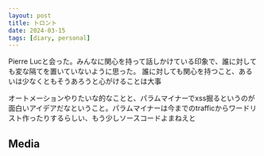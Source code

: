 ```yaml
---
layout: post
title: トロント
date: 2024-03-15
tags: [diary, personal]
---
```


Pierre Lucと会った。みんなに関心を持って話しかけている印象で、誰に対しても変な隔てを置いていないように思った。
誰に対しても関心を持つこと、あるいは少なくともそうあろうと心がけることは大事

オートメーションやりたいな的なことと、パラムマイナーでxss掘るというのが面白いアイデアだなということ。パラムマイナーは今までのtrafficからワードリスト作ったりするらしい、もう少しソースコードよまねえと

## Media

<div style="display: flex; flex-wrap: wrap; gap: 10px;"><img src="https://lh3.googleusercontent.com/lr/AAJ1LKfvwJxDvBdtW3XIG2UHZXbtmC3xwvQZ3RxzIWwFY9x-PIR3j7HpiCjiVB2Rp8kK3xE-aNy2P1ZOLCN99ic0tqiTZa29yp4P5pfeNPIVz2B45YPOzEJ_TmCSClM2gp7gkfgDSg1Erbc8U161Fh88xKiDElnwYH9Ubn3JrqxxVMIA3VEycKEi2KRKqwtRzEgxVYgOFrfz_3lhcRUMvNIPIJ6uTZSow0vLAnQAJjKpiCW8btXII2kz_Ux_4yvym-UYEeCygG6Cu4_CdaCz6brKBiutqA6IlVFMTCzit39gguWh4PDLUaPUqjP4hSmeRJTVMM_Ft6ctrgGpw9JVE92n7E52TArslOjeBbolNOSGiP2Zqpz7jV84JDbx5JB8UjSjIVy2qlqZpEYxlYXvjdsWnL6nkeiKqzdw4SXd9iQFEu-7-ir87icz43YqLCZug3kK5go-UouRqftJBrfmowcbA1NxMKfUQYdtZOIHa8K4kftYrqMDhVf0R6Nkk08YBNpsYVaQC44L5I7Be5jkv_ThYb6Q8I3aW1nEaoWUAwSee0WUuzJOU0PHZQEexlQarZTtHpufM5E1WIkF23q2RVCmm-6W1153YMqTgLbtCDBbDrZaJSPC_woGdoU5JEYgYqMTLYFBDUvpEUBEEvBXfW8BRqNl18PRq816b46LBTuN_28EPJf3zilEZp7gibxurbWTgM76BGurHz4K4XK9v2ZTZxBPTVn40jCuaXY2vpqv0puO29JakZHbI3yKCI3Glz0P8AL7S-2M0CO3Z4MxorrwGdxano38v-naqWhAZtr2RJB9S1GOi--zuFbq5LO4qSM0ZfIqlxKUiQEy0UZdMX9f2awKCAZUQZA3wl-KSLPMrcv2mWV8zPaSa1sE9Du9dDpB0QthxBZ6QDT5vzmeGPyNyKN-tDcgwLTFIgNgROHPHkxhlZ0i8-_bFCOOus3vGP78EqMBtt4" alt="" style="max-width: 100%; height: auto;"><br> <img src="https://lh3.googleusercontent.com/lr/AAJ1LKd6b_-pmXqahJax3cqKJz0Yo0yoeo71jm_KsnB-gyBoUxrq8SlO0N_A-kxZ1kEnSnimK4lCq2jntRLecxnJ-Ext3eaZ0BizojSpI_meyKQ253LxMX2cueRM92s0g1rZQAAjffhk6r6w5uWFvtpmbM_XNnQaM30WOxp0-PoiZMgAnNhlAAKyQgpFQyPjXvA1uTrNtH8uuDG4bSKx98RKbdb5u8ZOJB0G6AROKB72RnFJfmqa2RvM8XEcYn4KAQlbiQrOPU1Iet6IU5nzdv2ZpcgQQPFcjO5AdCbRSqgBktAG0oNacejpzNMHEgkKjI027sxF2L6iHUx5x8JTI646sefGr3U1fNAOxohs1y3YBftgw8d48Ndzo-t14TDqUhSY9gQAK0__UgDlCWhdpevTz8eUIkUQXK20kWiZfwGxeACRo3NdCmfj01-FdqYxQs9-T4jxWhDFY01bbjyBeAsiOt_Jglges1EC5zX6Gqu4IBRaeN9mwAufISuZKniqUJR4g8MLNf8QYlxKfAj24XuNBQ-8ZoqdIurb2irgYU3rPcVx526144PKfc7_Y5_JoEMAImdCP_0lUW1kGDEepxatzFMkUFArYWuXXUnOX6t7kvS0Em3VJvR_15x-qComBmA0uEl7-q94nbPHLHXzvmYL4SaZkmDbiyUBGzfmoSpZcqPFX6VEzZLTMNTMjBVNKCkvxT7M7AKnWa0WZVhWC0rrZslDmn5juwT7-zre3rF6Sr3z-tuJ-MGaldNsGLxIFkO25BokMtDKNfFLKNuKQQV6vRlKo7z2p5DjuGONJxrUeJw8ogkGMinj5G1mwc7PNeTueSzt-PcLJJzGuDSIixOXfeUqADsEmzAZIi-RiIN8QwsTNKxHaCIo1T6ZIMOKpfSBbKXZi-vTsNdKCPjOhYiMK6i2AVE6z3HIUtC2pr_z_vl87_TnSCaGRSK8pjmSqAH-8rFYMeg" alt="" style="max-width: 100%; height: auto;"><br> <img src="https://lh3.googleusercontent.com/lr/AAJ1LKd_GPF1SwTxxh0qCYS-EMgTrtTKdwW_xK0LfSfKQuNeFhPtGtvxAlBHo1qOtyczCoFjj_VTFwtStpk9rC5Bp7v8Pm0DbLIxDzywgb3YetZdjsTHUs5d-mvG2Pu0fLROrLht0b5pVJzUO72ZQuNyifyxu4m2tAVVLZJnDwOP0fSrFyHbqwmkF7Wvhy8dBn7LXpTDoJcnwhAgq3bajEgG2XTNpUDPuuwRCdSQPZFd807anBE1SY8osBUvcy7LGnDoeme4xp6SimBMQSB2pys0pjwcRqQdu7QmZDjlnPLzrdpIGeSrcNGpEhOR2qU-9Z1CrRLyx-JSMrxrKLvGl-Juh7pYWXYO4-L519mfhHJ7xYZDZWn6m4NrprN01e7N-KQcyj9kv579g_n8hTnAZkoJ0aTLQBUqyWVxrsGRYM0eZNgfJ48LNcfeLeX8OAtfty7OBfVJMWFMhNoYRXY2JP-9MyW2vcs8QEqwJDQwgUEQO8E9kAGqb2gMhTZxPmmhJ-NZ8LVc7oyC-IUd-SmZo3Bz6QVs9P3XgiGxw_0pThIvFlP_nrL_6y6VIV4mKu9nmkdUdjngp_CxPm51y2mo2fw5D81wnccXHRbhLtub91HS00_DG5IuenULho0AwFuH17ZHHL2Z0Psrba6qIu0qI4w-RezhX6NB-AyfQJkzEOMDzzHW4zdjBUR4YCxYOpZpVsBc9lKuAJ6wku4qs6QnaYMTY2D9BUXjNH7apu12rwK6Of3B0rmZFPXcUH6JEw3OwQz-WeM2cjqmLL4J9Gfq_kFreYUy4AJnoQqEQutXzWjDG5Jlc70k9zvamSIYITgdCGkoxCWKsnEhhEK9R0xmReaiRI6YsM4QZwVg-nhwmE-rYhhPhMBmePn6MMYUQ6-ndCPMFFycZmsvSVAR7EoMdDW95VtbevsIZoKDplYjJ8VSAO6Om1JKFooVojWTqFgZ8g2_yz9Iv6o" alt="" style="max-width: 100%; height: auto;"><br></div>

